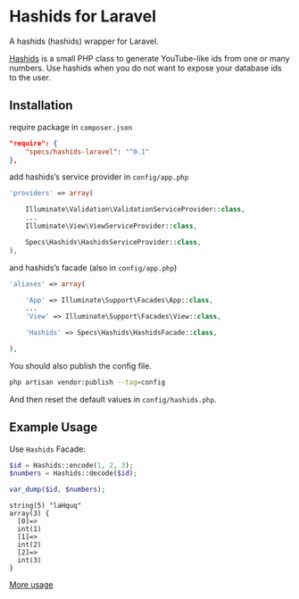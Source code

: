 Hashids for Laravel
=====================

A hashids (hashids) wrapper for Laravel.

[Hashids](https://github.com/ivanakimov/hashids.php) is a small PHP class to generate YouTube-like ids from one or many numbers. Use hashids when you do not want to expose your database ids to the user.

Installation
------------

require package in `composer.json`

```json
"require": {
    "specs/hashids-laravel": "^0.1"
},
```

add hashids’s service provider in `config/app.php`

```php
'providers' => array(

    Illuminate\Validation\ValidationServiceProvider::class,
    ...
    Illuminate\View\ViewServiceProvider::class,

    Specs\Hashids\HashidsServiceProvider::class,
),
```

and hashids’s facade (also in `config/app.php`)

```php
'aliases' => array(

    'App' => Illuminate\Support\Facades\App::class,
    ...
    'View' => Illuminate\Support\Facades\View::class,

    'Hashids' => Specs\Hashids\HashidsFacade::class,

),
```

You should also publish the config file.

```bash
php artisan vendor:publish --tag=config
```

And then reset the default values in `config/hashids.php`.

Example Usage
-------------

Use `Hashids` Facade:

```php
$id = Hashids::encode(1, 2, 3);
$numbers = Hashids::decode($id);

var_dump($id, $numbers);
```

```
string(5) "laHquq"
array(3) {
  [0]=>
  int(1)
  [1]=>
  int(2)
  [2]=>
  int(3)
}
```

[More usage](http://hashids.org/php/)